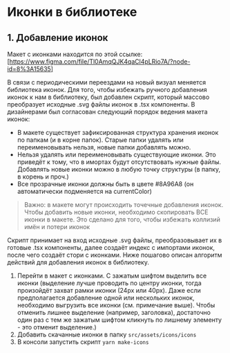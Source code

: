 # Иконки в библиотеке
## 1. Добавление иконок

Макет с иконками находится по этой ссылке: [https://www.figma.com/file/Tl0AmqQJK4qaCl4pLRio7A/?node-id=8%3A15635]

В связи с периодическими переездами на новый визуал меняется библиотека иконок. Для того, чтобы избежать ручного добавления иконок к нам в библиотеку, был добавлен скрипт, который массово преобразует исходные .svg файлы иконок в .tsx компоненты.
В дизайнерами был согласован следующий порядок ведения макета иконок:
- В макете существует зафиксированная структура хранения иконок по папкам (и в корне папок). Старые папки удалять или переименовывать нельзя, новые папки добавлять можно.
- Нельзя удалять или переименовывать существующие иконки. Это приведёт к тому, что в имортах будут отсутствовать нужные файлы. Добавлять новые иконки можно в любую точку структуры (в папку, в корень  и проч.)
- Все прозрачные иконки должны быть в цвете #8A96A8 (он автоматически подменяется на currentColor)

> Важно: в макете могут происходить точечные добавления иконок. Чтобы добавить новые иконки, необходимо скопировать ВСЕ иконки в макете. Это сделано для того, чтобы избежать коллизий имён и потери иконок

Скрипт принимает на вход исходные .svg файлы, преобразовывает их в готовые .tsx компоненты, далее создаёт индекс с импортами иконок, после чего создаёт стори с иконками.
Ниже пошагово описан алгоритм действий для добавления иконок в библиотеку.

1. Перейти в макет с иконками. С зажатым шифтом выделить все иконки (выделение лучше проводить по центру иконки, тогда произойдёт захват рамки иконки (24px или 40px). Даже если предполагается добавление одной или нескольких иконок, необходимо выгрузить все иконки (см. примечание выше). Чтобы отменить лишнее выделение (например, заголовка), достаточно один раз с тем же зажатым шифтом кликнуть по лишнему элементу - это отменит выделение.)
2. Добавить скачанные иконки в папку  ``` src/assets/icons/icons ```
3. В консоли запустить скрипт ``` yarn make-icons ```